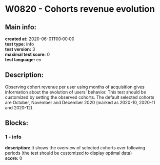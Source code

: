 # W0820 - Cohorts revenue evolution  
## Main info:  
**created at:** 2020-06-01T00:00:00  
**test type:** info  
**test version:** 3  
**maximal test score:** 0  
**test language:** en  
## Description:  
Observing cohort revenue per user using months of acquisition gives information about the evolution of users' behavior. This test should be customized by setting the observed cohorts. The default selected cohorts are October, November and December 2020 (marked as 2020-10, 2020-11 and 2020-12).  
## Blocks:  
### 1 - info
**description:** It shows the overview of selected cohorts over following periods (the test should be customized to display optimal data)  
**score:** 0  

